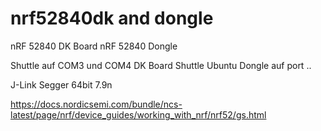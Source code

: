 # nrf52840dk and dongle
nRF 52840 DK Board
nRF 52840 Dongle

Shuttle auf COM3 und COM4 DK Board
Shuttle Ubuntu Dongle auf port ..

J-Link Segger 64bit 7.9n



https://docs.nordicsemi.com/bundle/ncs-latest/page/nrf/device_guides/working_with_nrf/nrf52/gs.html


